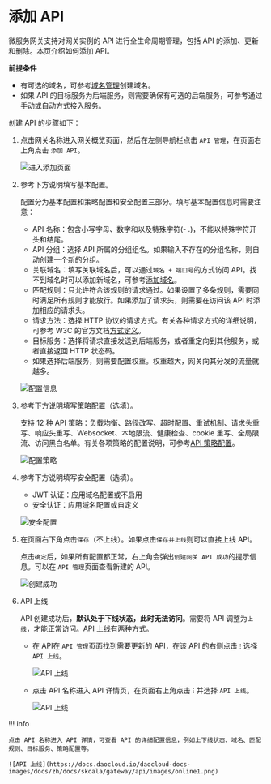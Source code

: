 # 添加 API

微服务网关支持对网关实例的 API 进行全生命周期管理，包括 API 的添加、更新和删除。本页介绍如何添加 API。

**前提条件**

- 有可选的域名，可参考[域名管理](../domain/index.md)创建域名。
- 如果 API 的目标服务为后端服务，则需要确保有可选的后端服务，可参考通过[手动](../service/manual-integrate.md)或[自动](../service/auto-manage.md)方式接入服务。

创建 API 的步骤如下：

1. 点击网关名称进入网关概览页面，然后在左侧导航栏点击 `API 管理`，在页面右上角点击 `添加 API`。

    ![进入添加页面](https://docs.daocloud.io/daocloud-docs-images/docs/zh/docs/skoala/gateway/api/images/add-api-01.png)

2. 参考下方说明填写基本配置。

    配置分为基本配置和策略配置和安全配置三部分。填写基本配置信息时需要注意：

    - API 名称：包含小写字母、数字和以及特殊字符(- .)，不能以特殊字符开头和结尾。
    - API 分组：选择 API 所属的分组组名。如果输入不存在的分组名称，则自动创建一个新的分组。
    - 关联域名：填写关联域名后，可以通过`域名 + 端口号`的方式访问 API。找不到域名时可以添加新域名，可参考[添加域名](../domain/index.md)。
    - 匹配规则：只允许符合该规则的请求通过。如果设置了多条规则，需要同时满足所有规则才能放行。如果添加了请求头，则需要在访问该 API 时添加相应的请求头。
    - 请求方法：选择 HTTP 协议的请求方式。有关各种请求方式的详细说明，可参考 W3C 的官方文档[方式定义](https://www.rfc-editor.org/rfc/rfc9110.html#name-method-definitions)。
    - 目标服务：选择将请求直接发送到后端服务，或者重定向到其他服务，或者直接返回 HTTP 状态码。
    - 如果选择后端服务，则需要配置权重。权重越大，网关向其分发的流量就越多。

    ![配置信息](https://docs.daocloud.io/daocloud-docs-images/docs/zh/docs/skoala/gateway/api/images/config.png)

3. 参考下方说明填写策略配置（选填）。

    支持 12 种 API 策略：负载均衡、路径改写、超时配置、重试机制、请求头重写、响应头重写、Websocket、本地限流、健康检查、cookie 重写、全局限流、访问黑白名单。有关各项策略的配置说明，可参考[API 策略配置](api-policy.md)。

    ![配置策略](https://docs.daocloud.io/daocloud-docs-images/docs/zh/docs/skoala/gateway/api/images/policy01.png)

4. 参考下方说明填写安全配置（选填）。

    - JWT 认证：应用域名配置或不启用
    - 安全认证：应用域名配置或自定义

    ![安全配置](https://docs.daocloud.io/daocloud-docs-images/docs/zh/docs/skoala/gateway/api/images/policy02.png)

5. 在页面右下角点击`保存`（不上线）。如果点击`保存并上线`则可以直接上线 API。

    点击`确定`后，如果所有配置都正常，右上角会弹出`创建网关 API 成功`的提示信息。可以在 `API 管理`页面查看新建的 API。

    ![创建成功](https://docs.daocloud.io/daocloud-docs-images/docs/zh/docs/skoala/gateway/api/images/result.png)

6. API 上线

    API 创建成功后，**默认处于下线状态，此时无法访问**。需要将 API 调整为`上线`，才能正常访问。API 上线有两种方式。

    - 在 API在 `API 管理`页面找到需要更新的 API，在该 API 的右侧点击 `ⵗ` 选择 `API 上线`。

        ![API 上线](https://docs.daocloud.io/daocloud-docs-images/docs/zh/docs/skoala/gateway/api/images/online.png)

    - 点击 API 名称进入 API 详情页，在页面右上角点击 `ⵗ` 并选择 `API 上线`。

        ![API 上线](https://docs.daocloud.io/daocloud-docs-images/docs/zh/docs/skoala/gateway/api/images/online1.png)

!!! info

    点击 API 名称进入 API 详情，可查看 API 的详细配置信息，例如上下线状态、域名、匹配规则、目标服务、策略配置等。

    ![API 上线](https://docs.daocloud.io/daocloud-docs-images/docs/zh/docs/skoala/gateway/api/images/online1.png)
